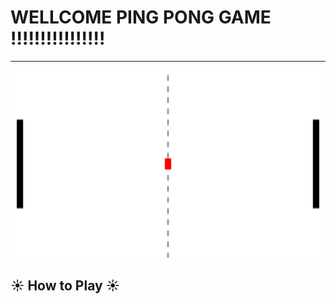 
# WELLCOME PING PONG GAME !!!!!!!!!!!!!!!!
___________________________________________________________________
<img src="PICTURE/banner.jpg" width="1000px"  height="300"><br>
## ☀ How to Play ☀ 
